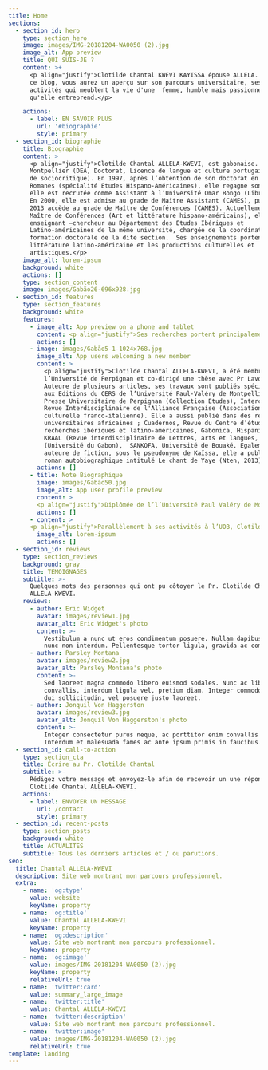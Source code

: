 ```yaml
---
title: Home
sections:
  - section_id: hero
    type: section_hero
    image: images/IMG-20181204-WA0050 (2).jpg
    image_alt: App preview
    title: QUI SUIS-JE ?
    content: >+
      <p align="justify">Clotilde Chantal KWEVI KAYISSA épouse ALLELA. A travers
      ce blog, vous aurez un aperçu sur son parcours universitaire, ses
      activités qui meublent la vie d'une  femme, humble mais passionnée par ce
      qu'elle entreprend.</p>

    actions:
      - label: EN SAVOIR PLUS
        url: '#biographie'
        style: primary
  - section_id: biographie
    title: Biographie
    content: >
      <p align="justify">Clotilde Chantal ALLELA-KWEVI, est gabonaise. Elle a fait ses études supérieures à Libreville (Licence), Perpignan (Maîtrise),
      Montpellier (DEA, Doctorat, Licence de langue et culture portugaises, DU
      de sociocritique). En 1997, après l’obtention de son doctorat en Etudes
      Romanes (spécialité Etudes Hispano-Américaines), elle regagne son pays où
      elle est recrutée comme Assistant à l’Université Omar Bongo (Libreville).
      En 2000, elle est admise au grade de Maître Assistant (CAMES), puis en
      2013 accède au grade de Maître de Conférences (CAMES). Actuellement,
      Maître de Conférences (Art et littérature hispano-américains), elle est
      enseignant –chercheur au Département des Etudes Ibériques et
      Latino-américaines de la même université, chargée de la coordination de la
      formation doctorale de la dite section.  Ses enseignements portent sur la
      littérature latino-américaine et les productions culturelles et
      artistiques.</p>
    image_alt: lorem-ipsum
    background: white
    actions: []
    type: section_content
    image: images/Gabão26-696x928.jpg
  - section_id: features
    type: section_features
    background: white
    features:
      - image_alt: App preview on a phone and tablet
        content: <p align="justify">Ses recherches portent principalement sur la poétique de l’appareil paratextuel, l’écriture de la marge, la mise en rapport entre les genres littéraires (novela testimonio) /gender studies (féminisme), le questionnement autour des identités des noir-e-s et afro-descendants dans la littérature. Critique de l’art, elle interroge dans une perspective sociocritique l’objet culturel (support imagé/filmique, art-peinture), afin de rendre visible la présence africaine dans la construction des identités en Amérique Latine. Elle a pris part à de nombreux colloques internationaux au titre de chercheure associée, en France (Perpignan, Orléans), en Amérique du Nord (Howard University, UQAM), en tant que professeure invitée en Amérique Latine (Guadalajara, Chapala) Brasilia (Brésil) et en Afrique (Côte d’Ivoire). Parallèlement à ses activités à l’UOB, Clotilde Chantal ALLELA a été Directrice Générale (2006-2019) de l’Institut des Sciences de l’Organisation (IUSO) de Libreville, un établissement de l’enseignement supérieur spécialisé dans les métiers du tertiaire. Cette haute fonction académique lui aura permis de contribuer à des réformes pédagogiques en vue de l’amélioration de l’offre de formation universitaire au Gabon, tout en consolidant les programmes des cycles supérieurs (Licence, Master) dans des filières telles que le Management des organisations, les Carrières Juridiques, l’Information et la communication, les carrières d’Assistant Manager…etc.</p>
        actions: []
      - image: images/Gabão5-1-1024x768.jpg
        image_alt: App users welcoming a new member
        content: >
          <p align="justify">Clotilde Chantal ALLELA-KWEVI, a été membre des jurys de thèse à
          l’Université de Perpignan et co-dirigé une thèse avec Pr Lavou.
          Auteure de plusieurs articles, ses travaux sont publiés spécialement
          aux Editions du CERS de l’Université Paul-Valéry de Montpellier,
          Presse Universitaire de Perpignan (Collection Etudes), Interculturel,
          Revue Interdisciplinaire de l'Alliance Française (Association
          culturelle franco-italienne). Elle a aussi publié dans des revues
          universitaires africaines ; Cuadernos, Revue du Centre d’études et de
          recherches ibériques et latino-américaines, Gabonica, Hispanitas,
          KRAAL (Revue interdisciplinaire de Lettres, arts et langues,
          (Université du Gabon),  SANKOFA, Université de Bouaké. Egalement
          auteure de fiction, sous le pseudonyme de Kaïssa, elle a publié un
          roman autobiographique intitulé Le chant de Yaye (Nten, 2013).</p>
        actions: []
      - title: Note Biographique
        image: images/Gabão50.jpg
        image_alt: App user profile preview
        content: >
        <p align="justify">Diplômée de l’l’Université Paul Valéry de Montpellier III et Maître de Conférences (CAMES) en Art et Littérature hispano-américaines, Clotilde-Chantal KWEVI-KAYISSA (ép.) ALLELA est titulaire d’un Doctorat NR en Etudes Romanes (option Hispano-américain), d’une Licence en Langue et culture portugaises et d’un D.U en théorie littéraire Sociocritique. Elle est enseignant-chercheure à l’Université Omar Bongo de Libreville depuis 1997.\n\nMembre-collaboratrice, depuis plusieurs années de l’Institut International de Sociocritique (ISIM) fondé et dirigé par le Pr Edmond Cros, elle est chercheure-associée affiliée au GRENAL (Groupe de Recherche et d’Etudes des Noir-e-s en Amérique Latine. Ses enseignements, à l’instar de ses recherches, portent sur la littérature hispano-américaine, qu’elle aborde dans une perspective sociocritique, en privilégiant la relation entre les pratiques discursives émergeant des productions littéraires et les productions culturelles (art, peinture, iconographie) du monde hispano-américain contemporain. Au sein du Département d’Etudes Ibériques et Latino-américaines de l’Université Omar Bongo de Libreville, elle a été Responsable des Masters de recherche (2013-2019) et actuellement Responsable de la Formation Doctorale. Outre les enseignements spécialisés, elle a animé des séminaires d’épistémologie et de méthodologie de Recherche. Ce qui lui a permis de développer des programmes dans les champs disciplinaires privilégiant l’analyse des supports imagés (peinture, art, iconographie) et filmiques.</p>
        actions: []
      - content: >
      <p align="justify">Parallèlement à ses activités à l’UOB, Clotilde Chantal ALLELA a été Directrice Générale (2006-2019) de l’Institut des Sciences de l’Organisation (IUSO) de Libreville, un établissement de l’enseignement supérieur spécialisé dans les métiers du tertiaire. Cette haute fonction académique lui aura permis de contribuer à des réformes pédagogiques en vue de l’amélioration de l’offre de formation universitaire au Gabon, tout en consolidant les programmes des cycles supérieurs Licence, Master dans des filières telles que le Management des organisations, les Carrières Juridiques, l’Information et la communication, les carrières d’Assistant Manager…etc. Auteure de plusieurs articles, ses travaux sont publiés spécialement aux Editions du CERS de l’Université Paul-Valéry de Montpellier, Presse Universitaire de Perpignan (Collection Etudes), *Interculturel*, Revue Interdisciplinaire de l'Alliance Française (Association culturelle franco-italienne). Elle a aussi publié dans des revues universitaires africaines\_; *Cuadernos*, Revue du Centre d’études et de recherches ibériques et latino-américaines, *Gabonica*, Hispanitas, *KRAAL* (Revue interdisciplinaire de Lettres, arts et langues, (Université du Gabon),\_ *SANKOFA*, Université de Bouaké. Egalement auteure de fiction, Clotilde-Chantal Kwevi Kayissa (Allela) a publié un roman autobiographique intitulé *Le chant de Yaye* (Nten, 2013).\\</p>\n"
        image_alt: lorem-ipsum
        actions: []
  - section_id: reviews
    type: section_reviews
    background: gray
    title: TÉMOIGNAGES
    subtitle: >-
      Quelques mots des personnes qui ont pu côtoyer le Pr. Clotilde Chantal
      ALLELA-KWEVI.
    reviews:
      - author: Eric Widget
        avatar: images/review1.jpg
        avatar_alt: Eric Widget's photo
        content: >-
          Vestibulum a nunc ut eros condimentum posuere. Nullam dapibus quis
          nunc non interdum. Pellentesque tortor ligula, gravida ac commodo eu.
      - author: Parsley Montana
        avatar: images/review2.jpg
        avatar_alt: Parsley Montana's photo
        content: >-
          Sed laoreet magna commodo libero euismod sodales. Nunc ac libero
          convallis, interdum ligula vel, pretium diam. Integer commodo sem at
          dui sollicitudin, vel posuere justo laoreet.
      - author: Jonquil Von Haggerston
        avatar: images/review3.jpg
        avatar_alt: Jonquil Von Haggerston's photo
        content: >-
          Integer consectetur purus neque, ac porttitor enim convallis vitae.
          Interdum et malesuada fames ac ante ipsum primis in faucibus.
  - section_id: call-to-action
    type: section_cta
    title: Écrire au Pr. Clotilde Chantal
    subtitle: >-
      Rédigez votre message et envoyez-le afin de recevoir un une réponse du Pr.
      Clotilde Chantal ALLELA-KWEVI. 
    actions:
      - label: ENVOYER UN MESSAGE
        url: /contact
        style: primary
  - section_id: recent-posts
    type: section_posts
    background: white
    title: ACTUALITES
    subtitle: Tous les derniers articles et / ou parutions.
seo:
  title: Chantal ALLELA-KWEVI
  description: Site web montrant mon parcours professionnel.
  extra:
    - name: 'og:type'
      value: website
      keyName: property
    - name: 'og:title'
      value: Chantal ALLELA-KWEVI
      keyName: property
    - name: 'og:description'
      value: Site web montrant mon parcours professionnel.
      keyName: property
    - name: 'og:image'
      value: images/IMG-20181204-WA0050 (2).jpg
      keyName: property
      relativeUrl: true
    - name: 'twitter:card'
      value: summary_large_image
    - name: 'twitter:title'
      value: Chantal ALLELA-KWEVI
    - name: 'twitter:description'
      value: Site web montrant mon parcours professionnel.
    - name: 'twitter:image'
      value: images/IMG-20181204-WA0050 (2).jpg
      relativeUrl: true
template: landing
---
```

